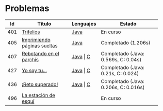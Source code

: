 # Problemas
| Id | Título | Lenguajes | Estado |
|----|--------|-----------|--------|
| 401 | [Trifelios](401.%20Trifelios/) | [Java](401.%20Trifelios/java/) | En curso |
| 405 | [Imprimiendo páginas sueltas](405.%20Imprimiendo%20páginas%20sueltas/) | [Java](405.%20Imprimiendo%20páginas%20sueltas/java/) | Completado (1.206s) |
| 407 | [Rebotando en el parchís](407.%20Rebotando%20en%20el%20parchís/) | [Java](407.%20Rebotando%20en%20el%20parchís/java/) \| [C](407.%20Rebotando%20en%20el%20parchís/c/) | Completado (Java: 0.569s, C: 0.04s) |
| 427 | [Yo soy tu...](427.%20Yo%20soy%20tu/) | [Java](427.%20Yo%20soy%20tu/java/) \| [C](427.%20Yo%20soy%20tu/c/) | Completado (Java: 0.21s, C: 0.024) |
| 436 | [¡Reto superado!](436.%20¡Reto%20superado!/) | [Java](436.%20¡Reto%20superado!/java/) \| [C](436.%20¡Reto%20superado!/c/) | Completado (Java: 0.206s, C: 0.016s) |
| 496 | [La estación de esquí](496.%20La%20estación%20de%20esquí/) |  | En curso |